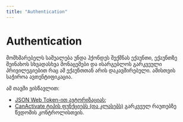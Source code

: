 ```yaml
---
title: "Authentication"
---
```


# Authentication

მომხმარებელს საშუალება უნდა ჰქონდეს შექმნას ექაუნთი, ექაუნთზე შეინახოს
სხვადასხვა მონაცემები და ისარგებლოს გარკვეული პრივილეგიებით რაც ამ
ექაუნთთან არის დაკავშირებული. ამისთვის საჭიროა ავთენტიფიკაცია.

ამ თავში ვისწავლით:

- [JSON Web Token-ით ავტორიზაციას](./doc/guides/angular/authentication/jwt-authentication);
- [CanActivate ტიპის ფუნქციებს (და კლასებს)](./doc/guides/angular/authentication/can-activate) გარკვეულ რაუთებზე წვდომის კონტროლისთვის.
